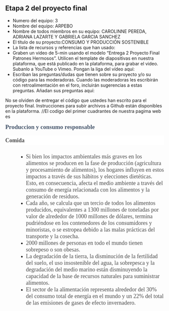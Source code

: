 ## Etapa 2 del proyecto final

- Numero del equipo: 3
- Nombre del equipo: ARPEBO
- Nombre de todos miembros en su equipo: CAROLINNE PEREDA, ADRIANA LAZARTE Y GABRIELA GARCIA SANCHEZ
- El título de su proyecto:CONSUMO Y PRODUCCIÓN SOSTENIBLE
- La lista de recursos y referencias que han usado: 
- Graben un video de 5-min usando el modelo “Entrega 2 Proyecto Final Patrones Hermosos”. Utilicen el template de diapositivas en nuestra plataforma, que está publicado en la plataforma, para grabar el video. Subanlo a YouTube o Vimeo. Pongan la liga del vídeo aquí: 
- Escriban las preguntas/dudas que tienen sobre su proyecto y/o su código para las moderadoras. Cuando las moderadoras les escribirán con retroalimentación en el foro, incluirán sugerencias a estas preguntas. Añadan sus preguntas aquí:

No se olviden de entregar el código que ustedes han escrito para el proyecto final. Instrucciones para subir archivos a Github están disponibles en la plataforma.
//El codigo del primer cuadrantes de nuestra pagima web es
<h1 style='margin-top:0cm;margin-right:0cm;margin-bottom:12.0pt;margin-left:0cm;font-size:19px;font-family:"Century Schoolbook",serif;color:#44546A;'>Produccion y consumo responsable</h1>
<p style='margin-top:0cm;margin-right:0cm;margin-bottom:19.5pt;margin-left:0cm;font-size:15px;font-family:"Century Schoolbook",serif;line-height:22.5pt;background:white;'><strong><span style='font-size:18px;font-family:"RonniaLigth",serif;color:#4C4C4C;'>Comida</span></strong></p>
<ul style="list-style-type: disc;margin-left:41.75px;">
    <li><span style='font-family:"RonniaLigth",serif;font-size:13.5pt;color:#4C4C4C;'>Si bien los impactos ambientales m&aacute;s graves en los alimentos se producen en la fase de producci&oacute;n (agricultura y procesamiento de alimentos), los hogares influyen en estos impactos a trav&eacute;s de sus h&aacute;bitos y elecciones diet&eacute;ticas. Esto, en consecuencia, afecta el medio ambiente a trav&eacute;s del consumo de energ&iacute;a relacionada con los alimentos y la generaci&oacute;n de residuos.</span></li>
    <li><span style='font-family:"RonniaLigth",serif;font-size:13.5pt;color:#4C4C4C;'>Cada a&ntilde;o, se calcula que un tercio de todos los alimentos producidos, equivalentes a 1300 millones de toneladas por valor de alrededor de 1000 millones de d&oacute;lares, termina pudri&eacute;ndose en los contenedores de los consumidores y minoristas, o se estropea debido a las malas pr&aacute;cticas del transporte y la cosecha.</span></li>
    <li><span style='font-family:"RonniaLigth",serif;font-size:13.5pt;color:#4C4C4C;'>2000 millones de personas en todo el mundo tienen sobrepeso o son obesas.</span></li>
    <li><span style='font-family:"RonniaLigth",serif;font-size:13.5pt;color:#4C4C4C;'>La degradaci&oacute;n de la tierra, la disminuci&oacute;n de la fertilidad del suelo, el uso insostenible del agua, la sobrepesca y la degradaci&oacute;n del medio marino est&aacute;n disminuyendo la capacidad de la base de recursos naturales para suministrar alimentos.</span></li>
    <li><span style='font-family:"RonniaLigth",serif;font-size:13.5pt;color:#4C4C4C;'>El sector de la alimentaci&oacute;n representa alrededor del 30% del consumo total de energ&iacute;a en el mundo y un 22% del total de las emisiones de gases de efecto invernadero.</span></li>
</ul>
